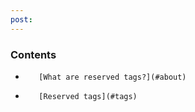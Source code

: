 ```yaml
---
post: 
---
```


### Contents

*        [What are reserved tags?](#about)
*        [Reserved tags](#tags)


